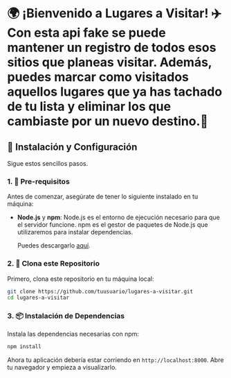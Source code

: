 
# 🌍 ¡Bienvenido a **Lugares a Visitar**! ✈️ Con esta api fake se puede mantener un registro de todos esos sitios que planeas visitar. Además, puedes marcar como visitados aquellos lugares que ya has tachado de tu lista y eliminar los que cambiaste por un nuevo destino.🌟

## 🚀 Instalación y Configuración

Sigue estos sencillos pasos.

### 1. 🧰 Pre-requisitos

Antes de comenzar, asegúrate de tener lo siguiente instalado en tu máquina:

- **Node.js** y **npm**: Node.js es el entorno de ejecución necesario para que el servidor funcione. npm es el gestor de paquetes de Node.js que utilizaremos para instalar dependencias.
  
  Puedes descargarlo [aquí](https://nodejs.org/).

### 2. 📂 Clona este Repositorio

Primero, clona este repositorio en tu máquina local:

```bash
git clone https://github.com/tuusuario/lugares-a-visitar.git
cd lugares-a-visitar
```

### 3. 📦 Instalación de Dependencias

Instala las dependencias necesarias con npm:

```bash
npm install
```
Ahora tu aplicación debería estar corriendo en `http://localhost:8000`. Abre tu navegador y empieza a visualizarlo.









